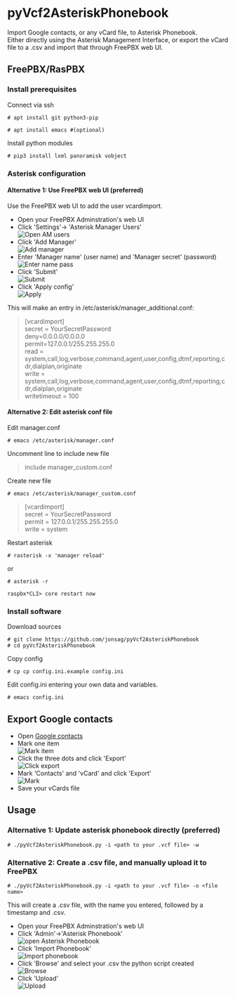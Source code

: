 # pyVcf2AsteriskPhonebook

Import Google contacts, or any vCard file, to Asterisk Phonebook.  
Either directly using the Asterisk Management Interface, or export the vCard file to a .csv and import that through FreePBX web UI.  

## FreePBX/RasPBX

### Install prerequisites

Connect via ssh  

    # apt install git python3-pip  

    # apt install emacs #(optional)  

Install python modules  

    # pip3 install lxml panoramisk vobject  

### Asterisk configuration

#### Alternative 1: Use FreePBX web UI (preferred)

Use the FreePBX web UI to add the user vcardimport.  

* Open your FreePBX Adminstration's web UI  
* Click 'Settings'-> 'Asterisk Manager Users'  
![Open AM users](images/11.click_settings_and_select_asterisk_manager_users.jpg)
* Click 'Add Manager'  
  ![Add manager](images/12.click_add_manager.jpg)
* Enter 'Manager name' (user name) and 'Manager secret' (password)  
![Enter name pass](images/13.enter_user_name_and_secret_password.jpg)
* Click 'Submit'  
![Submit](images/14.click_submit.jpg)
* Click 'Apply config'  
![Apply](images/15.click_apply_config.jpg)

This will make an entry in /etc/asterisk/manager_additional.conf:  

>[vcardimport]  
>secret = YourSecretPassword  
>deny=0.0.0.0/0.0.0.0  
>permit=127.0.0.1/255.255.255.0  
>read = system,call,log,verbose,command,agent,user,config,dtmf,reporting,cdr,dialplan,originate  
>write = system,call,log,verbose,command,agent,user,config,dtmf,reporting,cdr,dialplan,originate  
>writetimeout = 100  

#### Alternative 2: Edit asterisk conf file

Edit manager.conf  

    # emacs /etc/asterisk/manager.conf

Uncomment line to include new file

>include manager_custom.conf

Create new file  

    # emacs /etc/asterisk/manager_custom.conf

>[vcardimport]  
> secret = YourSecretPassword  
> permit = 127.0.0.1/255.255.255.0  
> write = system  

Restart asterisk  

    # rasterisk -x 'manager reload'  

or  

    # asterisk -r

    raspbx*CLI> core restart now  

### Install software

Download sources  

    # git clone https://github.com/jonsag/pyVcf2AsteriskPhonebook  
    # cd pyVcf2AsteriskPhonebook  

Copy config  

    # cp cp config.ini.example config.ini  

Edit config.ini entering your own data and variables.  

    # emacs config.ini  

## Export Google contacts

* Open [Google contacts](http://contacts.google.com)  
* Mark one item  
![Mark item](images/01.mark_one_item.png)  
* Click the three dots and click 'Export'  
![Click export](images/02.click_three_dots_and_select_export.png)  
* Mark 'Contacts' and 'vCard' and click 'Export'  
![Mark](images/03.mark_contacts_and_vcard_and_click_export.png)  
* Save your vCards file  

## Usage

### Alternative 1: Update asterisk phonebook directly (preferred)

    # ./pyVcf2AsteriskPhonebook.py -i <path to your .vcf file> -w  

### Alternative 2: Create a .csv file, and manually upload it to FreePBX

    # ./pyVcf2AsteriskPhonebook.py -i <path to your .vcf file> -o <file name>  

This will create a .csv file, with the name you entered, followed by a timestamp and .csv.  

* Open your FreePBX Adminstration's web UI  
* Click 'Admin'->'Asterisk Phonebook'  
![open Asterisk Phonebook](images/21.click_admin_asterisk_phonebook.jpg)
* Click 'Import Phonebook'  
![Import phonebook](images/22.click_import_phonebook.jpg)
* Click 'Browse' and select your .csv the python script created  
![Browse](images/23.click_browse_and_select_your_csv_file.jpg)
* Click 'Upload'  
![Upload](images/24.click_upload.jpg)
